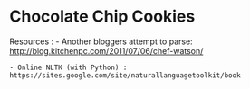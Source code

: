 Chocolate Chip Cookies
======================
Resources : 
	- Another bloggers attempt to parse: http://blog.kitchenpc.com/2011/07/06/chef-watson/

	- Online NLTK (with Python) : https://sites.google.com/site/naturallanguagetoolkit/book
